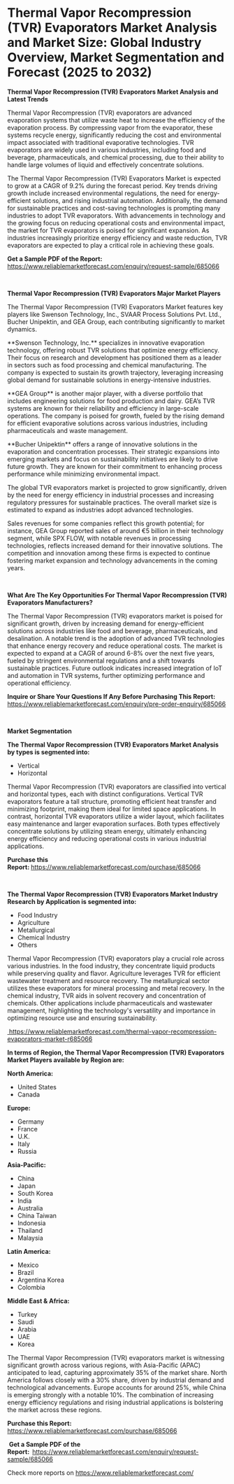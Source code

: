 <p><h1>Thermal Vapor Recompression (TVR) Evaporators Market Analysis and Market Size: Global Industry Overview, Market Segmentation and Forecast (2025 to 2032)</h1></p><p><strong>Thermal Vapor Recompression (TVR) Evaporators Market Analysis and Latest Trends</strong></p>
<p><p>Thermal Vapor Recompression (TVR) evaporators are advanced evaporation systems that utilize waste heat to increase the efficiency of the evaporation process. By compressing vapor from the evaporator, these systems recycle energy, significantly reducing the cost and environmental impact associated with traditional evaporative technologies. TVR evaporators are widely used in various industries, including food and beverage, pharmaceuticals, and chemical processing, due to their ability to handle large volumes of liquid and effectively concentrate solutions.</p><p>The Thermal Vapor Recompression (TVR) Evaporators Market is expected to grow at a CAGR of 9.2% during the forecast period. Key trends driving growth include increased environmental regulations, the need for energy-efficient solutions, and rising industrial automation. Additionally, the demand for sustainable practices and cost-saving technologies is prompting many industries to adopt TVR evaporators. With advancements in technology and the growing focus on reducing operational costs and environmental impact, the market for TVR evaporators is poised for significant expansion. As industries increasingly prioritize energy efficiency and waste reduction, TVR evaporators are expected to play a critical role in achieving these goals.</p></p>
<p><strong>Get a Sample PDF of the Report:&nbsp;</strong> <a href="https://www.reliablemarketforecast.com/enquiry/request-sample/685066?utm_campaign=1766&utm_medium=2&utm_source=Github&utm_content=ia&utm_term=02032025&utm_id=thermal-vapor-recompression-tvr-evaporators">https://www.reliablemarketforecast.com/enquiry/request-sample/685066</a></p>
<p>&nbsp;</p>
<p><strong>Thermal Vapor Recompression (TVR) Evaporators Major Market Players</strong></p>
<p><p>The Thermal Vapor Recompression (TVR) Evaporators Market features key players like Swenson Technology, Inc., SVAAR Process Solutions Pvt. Ltd., Bucher Unipektin, and GEA Group, each contributing significantly to market dynamics.</p><p>**Swenson Technology, Inc.** specializes in innovative evaporation technology, offering robust TVR solutions that optimize energy efficiency. Their focus on research and development has positioned them as a leader in sectors such as food processing and chemical manufacturing. The company is expected to sustain its growth trajectory, leveraging increasing global demand for sustainable solutions in energy-intensive industries.</p><p>**GEA Group** is another major player, with a diverse portfolio that includes engineering solutions for food production and dairy. GEA’s TVR systems are known for their reliability and efficiency in large-scale operations. The company is poised for growth, fueled by the rising demand for efficient evaporative solutions across various industries, including pharmaceuticals and waste management.</p><p>**Bucher Unipektin** offers a range of innovative solutions in the evaporation and concentration processes. Their strategic expansions into emerging markets and focus on sustainability initiatives are likely to drive future growth. They are known for their commitment to enhancing process performance while minimizing environmental impact.</p><p>The global TVR evaporators market is projected to grow significantly, driven by the need for energy efficiency in industrial processes and increasing regulatory pressures for sustainable practices. The overall market size is estimated to expand as industries adopt advanced technologies.</p><p>Sales revenues for some companies reflect this growth potential; for instance, GEA Group reported sales of around €5 billion in their technology segment, while SPX FLOW, with notable revenues in processing technologies, reflects increased demand for their innovative solutions. The competition and innovation among these firms is expected to continue fostering market expansion and technology advancements in the coming years.</p></p>
<p>&nbsp;</p>
<p><strong>What Are The Key Opportunities For Thermal Vapor Recompression (TVR) Evaporators Manufacturers?</strong></p>
<p><p>The Thermal Vapor Recompression (TVR) evaporators market is poised for significant growth, driven by increasing demand for energy-efficient solutions across industries like food and beverage, pharmaceuticals, and desalination. A notable trend is the adoption of advanced TVR technologies that enhance energy recovery and reduce operational costs. The market is expected to expand at a CAGR of around 6-8% over the next five years, fueled by stringent environmental regulations and a shift towards sustainable practices. Future outlook indicates increased integration of IoT and automation in TVR systems, further optimizing performance and operational efficiency.</p></p>
<p><strong>Inquire or Share Your Questions If Any Before Purchasing This Report:</strong> <a href="https://www.reliablemarketforecast.com/enquiry/pre-order-enquiry/685066?utm_campaign=1766&utm_medium=2&utm_source=Github&utm_content=ia&utm_term=02032025&utm_id=thermal-vapor-recompression-tvr-evaporators">https://www.reliablemarketforecast.com/enquiry/pre-order-enquiry/685066</a></p>
<p>&nbsp;</p>
<p><strong>Market Segmentation</strong></p>
<p><strong>The Thermal Vapor Recompression (TVR) Evaporators Market Analysis by types is segmented into:</strong></p>
<p><ul><li>Vertical</li><li>Horizontal</li></ul></p>
<p><p>Thermal Vapor Recompression (TVR) evaporators are classified into vertical and horizontal types, each with distinct configurations. Vertical TVR evaporators feature a tall structure, promoting efficient heat transfer and minimizing footprint, making them ideal for limited space applications. In contrast, horizontal TVR evaporators utilize a wider layout, which facilitates easy maintenance and larger evaporation surfaces. Both types effectively concentrate solutions by utilizing steam energy, ultimately enhancing energy efficiency and reducing operational costs in various industrial applications.</p></p>
<p><strong>Purchase this Report:&nbsp;</strong><a href="https://www.reliablemarketforecast.com/purchase/685066?utm_campaign=1766&utm_medium=2&utm_source=Github&utm_content=ia&utm_term=02032025&utm_id=thermal-vapor-recompression-tvr-evaporators">https://www.reliablemarketforecast.com/purchase/685066</a></p>
<p>&nbsp;</p>
<p><strong>The Thermal Vapor Recompression (TVR) Evaporators Market Industry Research by Application is segmented into:</strong></p>
<p><ul><li>Food Industry</li><li>Agriculture</li><li>Metallurgical</li><li>Chemical Industry</li><li>Others</li></ul></p>
<p><p>Thermal Vapor Recompression (TVR) evaporators play a crucial role across various industries. In the food industry, they concentrate liquid products while preserving quality and flavor. Agriculture leverages TVR for efficient wastewater treatment and resource recovery. The metallurgical sector utilizes these evaporators for mineral processing and metal recovery. In the chemical industry, TVR aids in solvent recovery and concentration of chemicals. Other applications include pharmaceuticals and wastewater management, highlighting the technology's versatility and importance in optimizing resource use and ensuring sustainability.</p></p>
<p><a href="https://www.reliablemarketforecast.com/thermal-vapor-recompression-evaporators-market-r685066?utm_campaign=1766&utm_medium=2&utm_source=Github&utm_content=ia&utm_term=02032025&utm_id=thermal-vapor-recompression-tvr-evaporators">&nbsp;https://www.reliablemarketforecast.com/thermal-vapor-recompression-evaporators-market-r685066</a></p>
<p><strong>In terms of Region, the Thermal Vapor Recompression (TVR) Evaporators Market Players available by Region are:</strong></p>
<p>
    <p> <strong> North America: </strong>
        <ul>
            <li>United States</li>
            <li>Canada</li>
        </ul>
        </p> 
    <p> <strong> Europe: </strong>
        <ul>
            <li>Germany</li>
            <li>France</li>
            <li>U.K.</li>
            <li>Italy</li>
            <li>Russia</li>
        </ul>
        </p> 
    <p> <strong> Asia-Pacific: </strong>
        <ul>
            <li>China</li>
            <li>Japan</li>
            <li>South Korea</li>
            <li>India</li>
            <li>Australia</li>
            <li>China Taiwan</li>
            <li>Indonesia</li>
            <li>Thailand</li>
            <li>Malaysia</li>
        </ul>
        </p> 
    <p> <strong> Latin America: </strong>
        <ul>
            <li>Mexico</li>
            <li>Brazil</li>
            <li>Argentina Korea</li>
            <li>Colombia</li>
        </ul>
        </p> 
    <p> <strong> Middle East & Africa: </strong>
        <ul>
            <li>Turkey</li>
            <li>Saudi</li>
            <li>Arabia</li>
            <li>UAE</li>
            <li>Korea</li>
        </ul>
    </p>
    </p>
<p><p>The Thermal Vapor Recompression (TVR) evaporators market is witnessing significant growth across various regions, with Asia-Pacific (APAC) anticipated to lead, capturing approximately 35% of the market share. North America follows closely with a 30% share, driven by industrial demand and technological advancements. Europe accounts for around 25%, while China is emerging strongly with a notable 10%. The combination of increasing energy efficiency regulations and rising industrial applications is bolstering the market across these regions.</p></p>
<p><strong>Purchase this Report: </strong><a href="https://www.reliablemarketforecast.com/purchase/685066?utm_campaign=1766&utm_medium=2&utm_source=Github&utm_content=ia&utm_term=02032025&utm_id=thermal-vapor-recompression-tvr-evaporators">https://www.reliablemarketforecast.com/purchase/685066</a></p>
<p>&nbsp;<strong>Get a Sample PDF of the Report:&nbsp;&nbsp;</strong><a href="https://www.reliablemarketforecast.com/enquiry/request-sample/685066?utm_campaign=1766&utm_medium=2&utm_source=Github&utm_content=ia&utm_term=02032025&utm_id=thermal-vapor-recompression-tvr-evaporators">https://www.reliablemarketforecast.com/enquiry/request-sample/685066</a></p>
<p><strong></strong></p>
<p>Check more reports on <a href="https://www.reliablemarketforecast.com/?utm_campaign=1766&utm_medium=2&utm_source=Github&utm_content=ia&utm_term=02032025&utm_id=thermal-vapor-recompression-tvr-evaporators">https://www.reliablemarketforecast.com/</a></p>